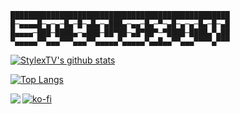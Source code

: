 
```
█████████████████████████████████████████████████
█─▄▄▄▄█─▄─▄─█▄─█─▄█▄─▄███▄─▄▄─█▄─▀─▄█─▄─▄─█▄─█─▄█
█▄▄▄▄─███─████▄─▄███─██▀██─▄█▀██▀─▀████─████▄▀▄██
▀▄▄▄▄▄▀▀▄▄▄▀▀▀▄▄▄▀▀▄▄▄▄▄▀▄▄▄▄▄▀▄▄█▄▄▀▀▄▄▄▀▀▀▀▄▀▀▀
```

[![StylexTV's github stats](https://github-readme-stats.vercel.app/api?username=StylexTV)](https://github.com/anuraghazra/github-readme-stats)

[![Top Langs](https://github-readme-stats.vercel.app/api/top-langs/?username=StylexTV&layout=compact)](https://github.com/anuraghazra/github-readme-stats)

<a href="https://github.com/StylexTV/GSigns">
  <img align="left" src="https://github-readme-stats.vercel.app/api/pin/?username=StylexTV&repo=GSigns" />
</a>

[![ko-fi](https://www.ko-fi.com/img/githubbutton_sm.svg)](https://ko-fi.com/stylextv)


<!--
**StylexTV/StylexTV** is a ✨ _special_ ✨ repository because its `README.md` (this file) appears on your GitHub profile.

Here are some ideas to get you started:

- 🔭 I’m currently working on ...
- 🌱 I’m currently learning ...
- 👯 I’m looking to collaborate on ...
- 🤔 I’m looking for help with ...
- 💬 Ask me about ...
- 📫 How to reach me: ...
- 😄 Pronouns: ...
- ⚡ Fun fact: ...
-->
